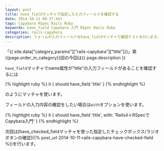 ```yaml
---
layout: post
title: have_fieldマッチャで指定した入力フィールドを確認する
date: 2014-10-11 08:37:44J
tags: Capybara RSpec Rails Ruby
keywords: have_field Capybara 入門 RSpec Rails Ruby
categories: rails-capybara
description: フォームの入力フィールドをhave_fieldマッチャで確認テストを行います。
---
```


「{{ site.data["category_params"]["rails-capybara"]["title"]}}」第{{page.order_in_category}}回の今回は{{ page.description }}

`have_field`マッチャでname属性が"title"の入力フィールドがあることを確認するには

{% highlight ruby %}
it { should have_field 'title' }
{% endhighlight %}

のようにマッチャを使います。

フィールドの入力内容の確認をしたい場合は`with`オプションを使います。

{% highlight ruby %}
it { should have_field 'title', with: 'Rails4＋RSpecでCapybara入門' }
{% endhighlight %}

次回は[have_checked_fieldマッチャを使った指定したチェックボックス/ラジオボタンの確認]({% post_url 2014-10-11-rails-capybara-have-checked-field %})を行います。
